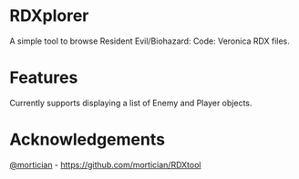 ﻿# RDXplorer

A simple tool to browse Resident Evil/Biohazard: Code: Veronica RDX files.

# Features

Currently supports displaying a list of Enemy and Player objects.

# Acknowledgements

[@mortician](https://github.com/mortician) - https://github.com/mortician/RDXtool